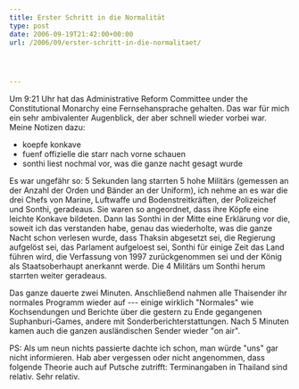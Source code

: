 ```yaml
---
title: Erster Schritt in die Normalität
type: post
date: 2006-09-19T21:42:00+00:00
url: /2006/09/erster-schritt-in-die-normalitaet/




---
```

Um 9:21 Uhr hat das Administrative Reform Committee under the Constitutional Monarchy eine Fernsehansprache gehalten. Das war für mich ein sehr ambivalenter Augenblick, der aber schnell wieder vorbei war. Meine Notizen dazu:

  * koepfe konkave
  * fuenf offizielle die starr nach vorne schauen
  * sonthi liest nochmal vor, was die ganze nacht gesagt wurde

Es war ungefähr so: 5 Sekunden lang starrten 5 hohe Militärs (gemessen an der Anzahl der Orden und Bänder an der Uniform), ich nehme an es war die drei Chefs von Marine, Luftwaffe und Bodenstreitkräften, der Polizeichef und Sonthi, geradeaus. Sie waren so angeordnet, dass ihre Köpfe eine leichte Konkave bildeten. Dann las Sonthi in der Mitte eine Erklärung vor die, soweit ich das verstanden habe, genau das wiederholte, was die ganze Nacht schon verlesen wurde, dass Thaksin abgesetzt sei, die Regierung aufgelöst sei, das Parlament aufgeloest sei, Sonthi für einige Zeit das Land führen wird, die Verfassung von 1997 zurückgenommen sei und der König als Staatsoberhaupt anerkannt werde. Die 4 Militärs um Sonthi herum starrten weiter geradeaus.

Das ganze dauerte zwei Minuten. Anschließend nahmen alle Thaisender ihr normales Programm wieder auf --- einige wirklich "Normales" wie Kochsendungen und Berichte über die gestern zu Ende gegangenen Suphanburi-Games, andere mit Sonderberichterstattungen. Nach 5 Minuten kamen auch die ganzen ausländischen Sender wieder "on air".

PS: Als um neun nichts passierte dachte ich schon, man würde "uns" gar nicht informieren. Hab aber vergessen oder nicht angenommen, dass folgende Theorie auch auf Putsche zutrifft: Terminangaben in Thailand sind relativ. Sehr relativ.
